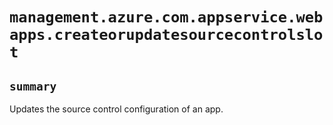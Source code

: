 # `management.azure.com.appservice.webapps.createorupdatesourcecontrolslot`

## `summary`
Updates the source control configuration of an app.


